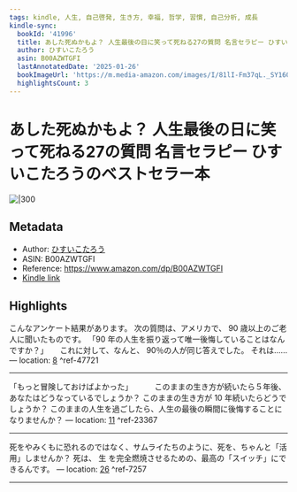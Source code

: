 ```yaml
---
tags: kindle, 人生, 自己啓発, 生き方, 幸福, 哲学, 習慣, 自己分析, 成長
kindle-sync:
  bookId: '41996'
  title: あした死ぬかもよ？ 人生最後の日に笑って死ねる27の質問 名言セラピー ひすいこたろうのベストセラー本
  author: ひすいこたろう
  asin: B00AZWTGFI
  lastAnnotatedDate: '2025-01-26'
  bookImageUrl: 'https://m.media-amazon.com/images/I/81lI-Fm37qL._SY160.jpg'
  highlightsCount: 3
---
```


# あした死ぬかもよ？ 人生最後の日に笑って死ねる27の質問 名言セラピー ひすいこたろうのベストセラー本
![|300](https://m.media-amazon.com/images/I/81lI-Fm37qL.jpg)
## Metadata
* Author: [ひすいこたろう](https://www.amazon.comundefined)
* ASIN: B00AZWTGFI
* Reference: https://www.amazon.com/dp/B00AZWTGFI
* [Kindle link](kindle://book?action=open&asin=B00AZWTGFI)

## Highlights
こんなアンケート結果があります。 次の質問は、アメリカで、 90 歳以上のご老人に聞いたものです。 「90 年の人生を振り返って唯一後悔していることはなんですか？」 　 これに対して、なんと、 90％の人が同じ答えでした。 それは…… — location: [8](kindle://book?action=open&asin=B00AZWTGFI&location=8) ^ref-47721

---
「もっと冒険しておけばよかった」 　 　 このままの生き方が続いたら５年後、あなたはどうなっているでしょうか？ このままの生き方が 10 年続いたらどうでしょうか？ このままの人生を過ごしたら、人生の最後の瞬間に後悔することになりませんか？ — location: [11](kindle://book?action=open&asin=B00AZWTGFI&location=11) ^ref-23367

---
死をやみくもに恐れるのではなく、サムライたちのように、死を、ちゃんと「活用」しませんか？ 死は、 生 を完全燃焼させるための、最高の「スイッチ」にできるんです。 — location: [26](kindle://book?action=open&asin=B00AZWTGFI&location=26) ^ref-7257

---
